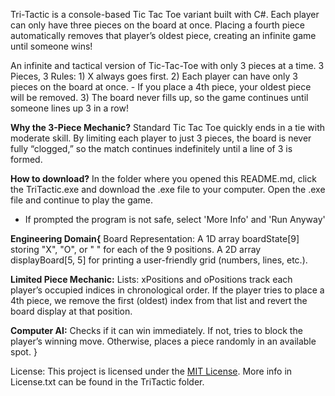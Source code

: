 Tri-Tactic is a console-based Tic Tac Toe variant built with C#. 
Each player can only have three pieces on the board at once. Placing a fourth piece automatically removes that player’s oldest piece, creating an infinite game until someone wins!

An infinite and tactical version of Tic-Tac-Toe with only 3 pieces at a time.
      3 Pieces, 3 Rules:
    1) X always goes first.
    2) Each player can have only 3 pieces on the board at once.
        - If you place a 4th piece, your oldest piece will be removed.
    3) The board never fills up, so the game continues until someone lines up 3 in a row!

  **Why the 3-Piece Mechanic?**
Standard Tic Tac Toe quickly ends in a tie with moderate skill.
By limiting each player to just 3 pieces, the board is never fully “clogged,” so the match continues indefinitely until a line of 3 is formed.

  **How to download?**
In the folder where you opened this README.md, click the TriTactic.exe and download the .exe file to your computer.
Open the .exe file and continue to play the game.
  - If prompted the program is not safe, select 'More Info' and 'Run Anyway'

**Engineering Domain{**
  Board Representation:
A 1D array boardState[9] storing "X", "O", or " " for each of the 9 positions.
A 2D array displayBoard[5, 5] for printing a user-friendly grid (numbers, lines, etc.).

  **Limited Piece Mechanic:**
Lists: xPositions and oPositions track each player’s occupied indices in chronological order.
If the player tries to place a 4th piece, we remove the first (oldest) index from that list and revert the board display at that position.

  **Computer AI:**
Checks if it can win immediately.
If not, tries to block the player’s winning move.
Otherwise, places a piece randomly in an available spot.
}

License: This project is licensed under the [MIT License](License.txt).
	More info in License.txt can be found in the TriTactic folder.
